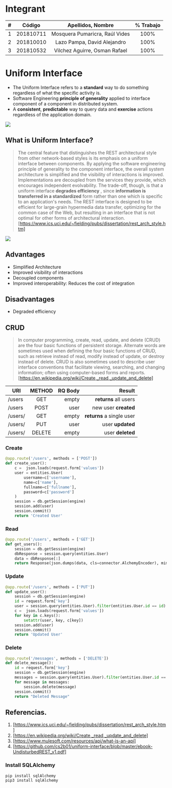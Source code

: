 # Integrant
|  **#** | **Código** | **Apellidos, Nombre** | **% Trabajo** |
| :---: | :---: | :---: | :---: |
|  1 | 201810711 | Mosquera Pumaricra, Raúl Vides | 100% |
|  2 | 201810010 | Lazo Pampa, David Alejandro | 100% |
|  3 | 201810532 | Vilchez Aguirre, Osman Rafael | 100% |

# Uniform Interface

* The Uniform Interface refers to a **standard** way to do something regardless of what the specific activity is. 
* Software Engineering **principle of generality** applied to interface component of a component in distributed system.
* A **consistent**, **predictable** way to query data and **exercise** actions regardless of the application domain.

![](https://github.com/cs2b01/uniform-interface/blob/master/connector.png)

## What is Uniform Interface?
> The central feature that distinguishes the REST architectural style from other network-based styles is its emphasis on a uniform interface between components. By applying the software engineering principle of generality to the component interface, the overall system architecture is simplified and the visibility of interactions is improved. Implementations are decoupled from the services they provide, which encourages independent evolvability. The trade-off, though, is that a uniform interface **degrades efficiency** , since **information is transferred in a standardized** form rather than one which is specific to an application's needs. The REST interface is designed to be efficient for large-grain hypermedia data transfer, optimizing for the common case of the Web, but resulting in an interface that is not optimal for other forms of architectural interaction. [https://www.ics.uci.edu/~fielding/pubs/dissertation/rest_arch_style.htm] 

![](https://github.com/cs2b01/uniform-interface/blob/master/ui3.png)

## Advantages
* Simplified Architecture
* Improved visibility of interactions
* Decoupled components
* Improved interoperability: Reduces the cost of integration

## Disadvantages
* Degraded efficiency

 
## CRUD

> In computer programming, create, read, update, and delete (CRUD) are the four basic functions of persistent storage. Alternate words are sometimes used when defining the four basic functions of CRUD, such as retrieve instead of read, modify instead of update, or destroy instead of delete. CRUD is also sometimes used to describe user interface conventions that facilitate viewing, searching, and changing information; often using computer-based forms and reports. [https://en.wikipedia.org/wiki/Create,_read,_update_and_delete]


| URI        | METHOD           | RQ Body  |Result  |
| ------------- |:-------------:| -----:| -----:|
| /users      | GET | empty | **returns** all users |
| /users      | POST | user | new user **created** |
| /users/<id> | GET | empty | **returns** a single user |
| /users/<id> | PUT | user | user **updated**  |
| /users/<id> | DELETE | empty | user **deleted** |


### Create
``` python
@app.route('/users', methods = ['POST'])
def create_user():
    c =  json.loads(request.form['values'])
    user = entities.User(
        username=c['username'],
        name=c['name'],
        fullname=c['fullname'],
        password=c['password']
    )
    session = db.getSession(engine)
    session.add(user)
    session.commit()
    return 'Created User'
```

### Read
``` python
@app.route('/users', methods = ['GET'])
def get_users():
    session = db.getSession(engine)
    dbResponse = session.query(entities.User)
    data = dbResponse[:]
    return Response(json.dumps(data, cls=connector.AlchemyEncoder), mimetype='application/json')
```
### Update
``` python
@app.route('/users', methods = ['PUT'])
def update_user():
    session = db.getSession(engine)
    id = request.form['key']
    user = session.query(entities.User).filter(entities.User.id == id).first()
    c =  json.loads(request.form['values'])
    for key in c.keys():
        setattr(user, key, c[key])
    session.add(user)
    session.commit()
    return 'Updated User'
```

### Delete
``` python
@app.route('/messages', methods = ['DELETE'])
def delete_message():
    id = request.form['key']
    session = db.getSession(engine)
    messages = session.query(entities.User).filter(entities.User.id == id)
    for message in messages:
        session.delete(message)
    session.commit()
    return "Deleted Message"
```
## Referencias.
1.  [https://www.ics.uci.edu/~fielding/pubs/dissertation/rest_arch_style.htm]
2.  [https://en.wikipedia.org/wiki/Create,_read,_update_and_delete]
3.  [https://www.mulesoft.com/resources/api/what-is-an-api]
4.  [https://github.com/cs2b01/uniform-interface/blob/master/ebook-UndisturbedREST_v1.pdf]
### Install SQLAlchemy
```
pip install sqlAlchemy
pip3 install sqlAlchemy
```
